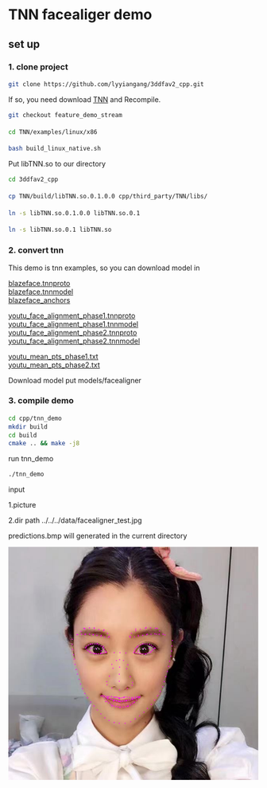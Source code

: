 # TNN facealiger demo  

## set up

### 1. clone project

```bash
git clone https://github.com/lyyiangang/3ddfav2_cpp.git
```

If so, you need download [TNN](https://github.com/Tencent/TNN) and Recompile.

```bash
git checkout feature_demo_stream

cd TNN/examples/linux/x86

bash build_linux_native.sh
```
Put libTNN.so to our directory
```bash
cd 3ddfav2_cpp

cp TNN/build/libTNN.so.0.1.0.0 cpp/third_party/TNN/libs/

ln -s libTNN.so.0.1.0.0 libTNN.so.0.1

ln -s libTNN.so.0.1 libTNN.so
```
### 2. convert tnn

This demo is tnn examples, so you can download model in
   
[blazeface.tnnproto](https://raw.githubusercontent.com/darrenyao87/tnn-models/master/model/blazeface/blazeface.tnnproto)  
[blazeface.tnnmodel](https://media.githubusercontent.com/media/darrenyao87/tnn-models/master/model/blazeface/blazeface.tnnmodel)  
[blazeface_anchors](https://raw.githubusercontent.com/darrenyao87/tnn-models/master/model/blazeface/blazeface_anchors.txt)  

[youtu_face_alignment_phase1.tnnproto](https://raw.githubusercontent.com/darrenyao87/tnn-models/master/model/youtu_face_alignment/youtu_face_alignment_phase1.tnnproto)  
[youtu_face_alignment_phase1.tnnmodel](https://media.githubusercontent.com/media/darrenyao87/tnn-models/master/model/youtu_face_alignment/youtu_face_alignment_phase1.tnnmodel)  
[youtu_face_alignment_phase2.tnnproto](https://raw.githubusercontent.com/darrenyao87/tnn-models/master/model/youtu_face_alignment/youtu_face_alignment_phase2.tnnproto)  
[youtu_face_alignment_phase2.tnnmodel](https://media.githubusercontent.com/media/darrenyao87/tnn-models/master/model/youtu_face_alignment/youtu_face_alignment_phase2.tnnmodel)  

[youtu_mean_pts_phase1.txt](https://raw.githubusercontent.com/darrenyao87/tnn-models/master/model/youtu_face_alignment/youtu_mean_pts_phase1.txt)  
[youtu_mean_pts_phase2.txt](https://raw.githubusercontent.com/darrenyao87/tnn-models/master/model/youtu_face_alignment/youtu_mean_pts_phase2.txt)  

Download model put models/facealigner

### 3. compile demo
```bash
cd cpp/tnn_demo
mkdir build
cd build
cmake .. && make -j8
```
run tnn_demo
```bash
./tnn_demo
```
input 

1.picture

2.dir path  ../../../data/facealigner_test.jpg

predictions.bmp will generated in the current directory

![](results/facealigner_result.bmp)


